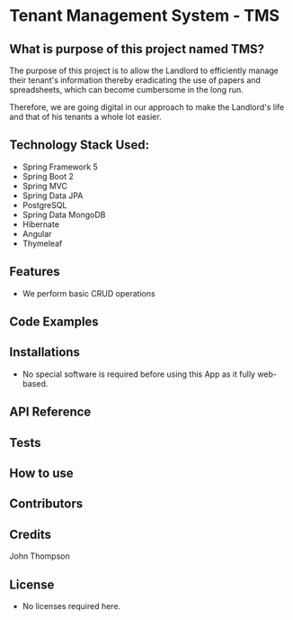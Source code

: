 # Tenant Management System - TMS
## What is purpose of this project named TMS?
The purpose of this project is to allow the Landlord to efficiently manage their tenant's information thereby eradicating the use of papers and spreadsheets, which can become cumbersome in the long run. 

Therefore, we are going digital in our approach to make the Landlord's life and that of his tenants a whole lot easier.

## Technology Stack Used:
- Spring Framework 5 
- Spring Boot 2
- Spring MVC
- Spring Data JPA
- PostgreSQL
- Spring Data MongoDB
- Hibernate
- Angular
- Thymeleaf 

## Features
- We perform basic CRUD operations

## Code Examples

## Installations
- No special software is required before using this App as it fully web-based.

## API Reference

## Tests

## How to use

## Contributors

## Credits
John Thompson

## License
- No licenses required here.

